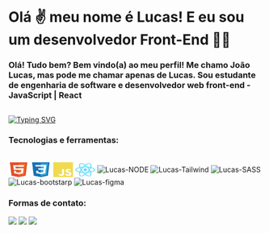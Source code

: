 

<h1>Olá ✌ meu nome é Lucas! E eu sou um desenvolvedor Front-End 👨‍💻</h1>

### Olá! Tudo bem? Bem vindo(a) ao meu perfil! Me chamo João Lucas, mas pode me chamar apenas de Lucas. Sou estudante de engenharia de software e desenvolvedor web front-end - JavaScript | React


   ##
  
  [![Typing SVG](https://readme-typing-svg.herokuapp.com/?color=fcd40f&size=35&center=true&vCenter=true&width=1000&lines=Olá,+meu+nome+é+Lucas+Cordeiro;Eu+tenho+24+anos;Sou+brasileiro,+Pernambucano;Sou+estudante+de+engenharia+de+software;Bem+vindo!+:%29)](https://git.io/typing-svg)
  
  
  
  
<h3>Tecnologias e ferramentas:</h3>
  
 <div style="display: inline_block"><br>
   <img align="center" alt="Lucas-HTML" height="30" width="40" src="https://raw.githubusercontent.com/devicons/devicon/master/icons/html5/html5-original.svg">
  <img align="center" alt="Lucas-CSS" height="30" width="40" src="https://raw.githubusercontent.com/devicons/devicon/master/icons/css3/css3-original.svg">
  <img align="center" alt="Lucas-Js" height="30" width="40" src="https://raw.githubusercontent.com/devicons/devicon/master/icons/javascript/javascript-plain.svg">
  <img align="center" alt="Lucas-React" height="30" width="40" src="https://raw.githubusercontent.com/devicons/devicon/master/icons/react/react-original.svg">
   <img align="center" alt="Lucas-NODE" height="30" width="40" src="https://cdn.jsdelivr.net/gh/devicons/devicon/icons/nodejs/nodejs-original.svg">
    <img align="center" alt="Lucas-Tailwind" height="30" width="40" src="https://cdn.jsdelivr.net/gh/devicons/devicon/icons/tailwindcss/tailwindcss-plain.svg">
   <img align="center" alt="Lucas-SASS" height="30" width="40" src="https://cdn.jsdelivr.net/gh/devicons/devicon/icons/sass/sass-original.svg">
    <img align="center" alt="Lucas-bootstarp" height="30" width="40" src="https://cdn.jsdelivr.net/gh/devicons/devicon/icons/bootstrap/bootstrap-original.svg">
   <img align="center" alt="Lucas-figma" height="30" width="40" src="https://cdn.jsdelivr.net/gh/devicons/devicon/icons/figma/figma-original.svg">
</div>
  
  
  
 <h3>Formas de contato:</h3>
  
  
  <div> 
  <a href="https://www.instagram.com/putsjoaolucas/" target="_blank"><img src="https://img.shields.io/badge/-Instagram-%23E4405F?style=for-the-badge&logo=instagram&logoColor=white" target="_blank"></a>
  <a href = "mailto:joaolucascttprofissional@gmail.com"><img src="https://img.shields.io/badge/-Gmail-%23333?style=for-the-badge&logo=gmail&logoColor=white" target="_blank"></a>
  <a href="https://www.linkedin.com/in/joaolucascordeiro/" target="_blank"><img src="https://img.shields.io/badge/-LinkedIn-%230077B5?style=for-the-badge&logo=linkedin&logoColor=white" target="_blank"></a> 
 
 
</div>

  

